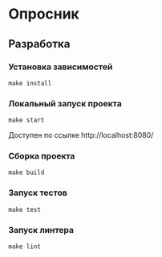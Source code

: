 # Опросник

## Разработка
###  Установка зависимостей
```shell
make install
```

### Локальный запуск проекта
```shell
make start
```
Доступен по ссылке http://localhost:8080/

### Сборка проекта
```shell
make build
```

### Запуск тестов
```shell
make test
```

### Запуск линтера
```shell
make lint
```
